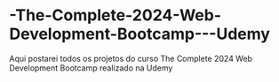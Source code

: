 # -The-Complete-2024-Web-Development-Bootcamp---Udemy
Aqui postarei todos os projetos do curso  The Complete 2024 Web Development Bootcamp realizado na Udemy
